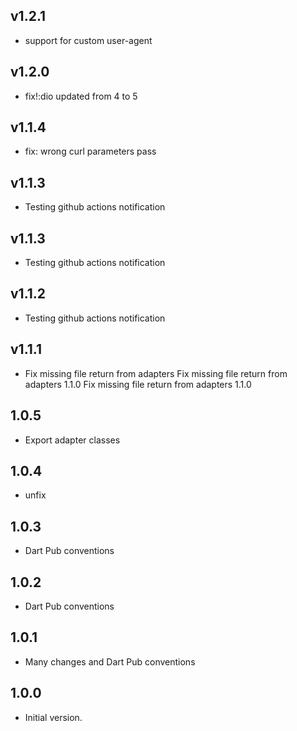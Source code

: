 ## v1.2.1
- support for custom user-agent
## v1.2.0
- fix!\:dio updated from 4 to 5
## v1.1.4
- fix: wrong curl parameters pass
## v1.1.3
- Testing github actions notification
## v1.1.3
- Testing github actions notification
## v1.1.2
- Testing github actions notification
## v1.1.1
- Fix missing file return from adapters
Fix missing file return from adapters
1.1.0
Fix missing file return from adapters
1.1.0
## 1.0.5
- Export adapter classes
## 1.0.4
- unfix
## 1.0.3
- Dart Pub conventions
## 1.0.2
- Dart Pub conventions
## 1.0.1
- Many changes and Dart Pub conventions
## 1.0.0
- Initial version.
